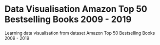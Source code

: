 # Data Visualisation Amazon Top 50 Bestselling Books 2009 - 2019
 Learning data visualisation from dataset Amazon Top 50 Bestselling Books 2009 - 2019
